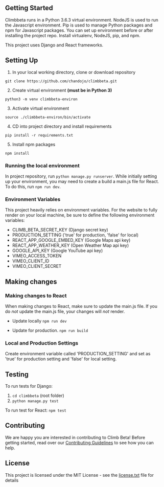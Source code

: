 ## Getting Started

Climbbeta runs in a Python 3.6.3 virtual environment. NodeJS is used to run the Javascript environment. Pip is used to manage Python packages and npm for Javascript packages. You can set up environment before or after installing the project repo. Install virtualenv, NodeJS, pip, and npm.

This project uses Django and React frameworks.

## Setting Up

1. In your local working directory, clone or download repository

  `git clone https://github.com/chandojo/climbbeta.git`

2. Create virtual environment **(must be in Python 3)**

  `python3 -m venv climbbeta-environ`

3. Activate virtual environment

  `source ./climbbeta-environ/bin/activate`

4. CD into project directory and install requirements

  `pip install -r requirements.txt`

5. Install npm packages

  `npm install`


### Running the local environment

In project repository, run `python manage.py runserver`.  While initially setting up your environment, you may need to create a build a main.js file for React.  To do this, run `npm run dev`.

### Environment Variables
This project heavily relies on environment variables. For the website to fully render on your local machine, be sure to define the following environment variables:

- CLIMB_BETA_SECRET_KEY (Django secret key)
- PRODUCTION_SETTING ('true' for production, 'false' for local)
- REACT_APP_GOOGLE_EMBED_KEY (Google Maps api key)
- REACT_APP_WEATHER_KEY (Open Weather Map api key)
- GOOGLE_API_KEY (Google YouTube api key)
- VIMEO_ACCESS_TOKEN
- VIMEO_CLIENT_ID
- VIMEO_CLIENT_SECRET

## Making changes

### Making changes to React

When making changes to React, make sure to update the main.js file.  If you do *not* update the main.js file, your changes will *not* render.     

- Update locally
  `npm run dev`

- Update for production.
  `npm run build`

### Local and Production Settings

Create environment variable called 'PRODUCTION_SETTING' and set as 'true' for production setting and 'false' for local setting.

## Testing
To run tests for Django:
1. `cd climbbeta` (root folder)
2. `python manage.py test`

To run test for React:
`npm test`

## Contributing

We are happy you are interested in contributing to Climb Beta! Before getting started, read over our [Contributing Guidelines](CONTRIBUTING.md) to see how you can help.

## License

This project is licensed under the MIT License - see the [license.txt](license.txt) file for details
